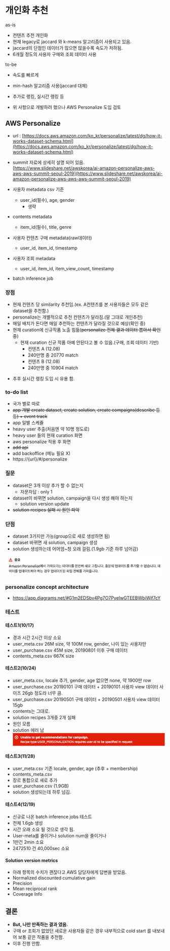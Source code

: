# 개인화 추천


as-is
- 컨텐츠 추천 개인화
- 현재 legacy로 jaccard 와 k-means 알고리즘이 사용되고 있음.
- jaccard의 단점인 데이터가 많으면 많을수록 속도가 저하됨.
- 6개월 정도의 사용자 구매와 조회 데이터 사용

to-be 
- 속도를 빠르게
- min-hash 알고리즘 사용(jaccard 대체)
- 추가로 랭킹, 실시간 랭킹 등

- 위 사항으로 개발하려 했으나 AWS Personalize 도입 검토

## AWS Personalize
- url : [https://docs.aws.amazon.com/ko_kr/personalize/latest/dg/how-it-works-dataset-schema.html](https://docs.aws.amazon.com/ko_kr/personalize/latest/dg/how-it-works-dataset-schema.html)
- summit 자료에 상세히 설명 되어 있음. [https://www.slideshare.net/awskorea/ai-amazon-personalize-aws-aws-aws-summit-seoul-2019](https://www.slideshare.net/awskorea/ai-amazon-personalize-aws-aws-aws-summit-seoul-2019)

- 사용자 metadata csv 기준
  - user_id(필수), age, gender
    - 생략
- contents metadata
  - item_id(필수), title, genre
- 사용자 컨텐츠 구매 metadata(raw데이터)
  - user_id, item_id, timestamp
- 사용자 조회 metadata
  - user_id, item_id, item_view_count, timestamp
- batch inference job


### 장점

- 현재 컨텐츠 당 similarity 추천임.(ex. A컨텐츠를 본 사용자들은 모두 같은 dataset을 추천함.)
- personalize는 개별적으로 추천 컨텐츠가 달라짐.(말 그대로 개인추천)
- 매일 배치가 돈다면 매일 추천하는 컨텐츠가 달라질 것으로 예상(확인 중)
- 현재 curation에 신규작품 노출 힘듦(~~personalize 전체 결과 데이터 뽑아서 확인 중~~)
  - 현재 curation 신규 작품 아예 안된다고 볼 수 있음.(구매, 조회 데이터 기반)
    - 컨텐츠 A (12.08)
    - 240만명 중 20770 match
    - 컨텐츠 B (12.08)
    - 240만명 중 10904 match
+ 추후 실시간 랭킹 도입 시 유용 함.


### to-do list
- 국가 별로 따로
- ~~app 개발 create dataset, create solution, create compaigns(describe 등등) + event track~~
- app 일별 스케쥴
- heavy user 추출(처음엔 약 10명 정도로)
- heavy user 들의 현재 curation 화면
- aws personalize 적용 후 화면
- ~~add api~~
- add backoffice (메뉴 필요 X)
- https://{url}/#/personalize

### 질문
- dataset은 3개 이상 추가 할 수 없는지
  - 자문자답 : only 1
- dataset이 바뀌면 solution, campaign을 다시 생성 해야 하는지
  - solution version update
- ~~solution recipes 실패 시 원인 파악~~



### 단점
- dataset 3가지만 가능(group으로 새로 생성하면 됨)
- dataset 바뀌면 새 solution, campaign 생성
- solution 생성하는데 어어엄~청 오래 걸림.(1.9gb 기준 하루 넘어감)

![personalize_alert.png](/assets/img/cus/dev/personalize_alert.png)

### personalize concept architecture
- https://app.diagrams.net/#G1m2EDSbv4Pg7O7PyeIwGTEEBWbiWjf7cY


### 테스트
#### 테스트1(10/17)
- 경과 시간 2시간 이상 소요
- user_meta.csv 26M size, 약 100M row, gender, 나이 있는 사용자만
- user_purchase.csv 45M size, 20190801 이후 구매 데이터
- contents_meta.csv 667K size

#### 테스트2(10/24)
- user_meta.csv, locale 추가, gender, age 없으면 none, 약 1900만 row
- user_purchase.csv 20190101 구매 데이터 + 20190101 사용자 view 데이터 사이즈 26gb 정도라 너무 큼.
- user_purchase.csv 20190501 구매 데이터 + 20190501 사용자 view 데이터 15gb
- contents는 그대로.
- solution recipes 3개중 2개 실패
- 원인 모름
- solution 에러 남
  ![psnlz_solution_err.png](/assets/img/cus/dev/psnlz_solution_err.png)


#### 테스트3(11/28)
- user_meta.csv 기존 locale, gender, age (추후 + membership)
- contents_meta.csv
- 장르 통합으로 새로 추가
- user_purchase.csv (1.9GB)
- solution 생성되는데 하루 넘김.


#### 테스트4(12/19)
- 신규로 나온 batch inference jobs 테스트
- 전체 1.6gb 생성
- 시간 오래 소요 될 것으로 생각 됨.
- User-meta를 줄이거나 solution num을 줄이거나
- 1만건 2min 소요
- 2472510 건 40,000sec 소요

#### Solution version metrics
- 아래 항목의 수치가 괜찮다고 AWS 담당자에게 답변을 받았음.
- Normalized discounted cumulative gain
- Precision
- Mean reciprocal rank
- Coverage Info

## 결론
- **But, 나만 만족하는 결과 였음.** 
- 구매 or 조회가 없었던 새로운 사용자들 같은 경우 내부적으로 cold start 를 내보내어 보통 같은 작품을 추천함.
- 이후 진행 안함.